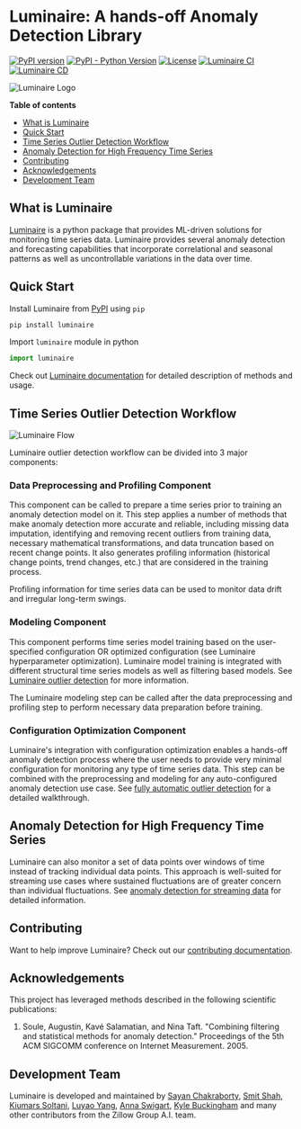# Luminaire: A hands-off Anomaly Detection Library

<!-- Badges Start-->
[![PyPI version](https://badge.fury.io/py/luminaire.svg)](https://badge.fury.io/py/luminaire)
[![PyPI - Python Version](https://img.shields.io/pypi/pyversions/luminaire.svg)](https://pypi.org/project/luminaire/)
[![License](http://img.shields.io/:license-Apache%202-blue.svg)](https://github.com/zillow/luminaire/blob/master/LICENSE.txt)
[![Luminaire CI](https://github.com/zillow/luminaire/workflows/Luminaire%20CI/badge.svg)](https://github.com/zillow/luminaire/actions?query=workflow%3A%22Luminaire+CI%22)
[![Luminaire CD](https://github.com/zillow/luminaire/workflows/Luminaire%20CD/badge.svg)](https://github.com/zillow/luminaire/actions?query=workflow%3A%22Luminaire+CD%22)
<!-- Badges End -->

![Luminaire Logo](luminaire/docs_source/assets/luminaire_logo.png)

**Table of contents**

- [What is Luminaire](#what-is-luminaire)
- [Quick Start](#quick-start)
- [Time Series Outlier Detection Workflow](#time-series-outlier-detection-workflow)
- [Anomaly Detection for High Frequency Time Series](#anomaly-detection-for-high-frequency-time-series)
- [Contributing](#contributing)
- [Acknowledgements](#acknowledgements)
- [Development Team](#development-team)


## What is Luminaire

[Luminaire](https://zillow.github.io/luminaire/luminaire/docs_source/_build/html/Introduction.html) is a python package 
that provides ML-driven solutions for monitoring time series data. Luminaire provides several anomaly detection and 
forecasting capabilities that incorporate correlational and seasonal patterns as well as uncontrollable variations in 
the data over time.

## Quick Start

Install Luminaire from [PyPI](https://pypi.org/project/luminaire/) using ``pip``

```bash
pip install luminaire
```

Import ``luminaire`` module in python 
```python
import luminaire
```

Check out [Luminaire documentation](https://zillow.github.io/luminaire/luminaire/docs_source/_build/html/Introduction.html) 
for detailed description of methods and usage.


## Time Series Outlier Detection Workflow
![Luminaire Flow](luminaire/docs_source/assets/luminaire_flow.gif)

Luminaire outlier detection workflow can be divided into 3 major components:

### Data Preprocessing and Profiling Component

This component can be called to prepare a time series prior to training an anomaly detection model on it. This step applies
a number of methods that make anomaly detection more accurate and reliable, including missing data imputation, identifying and removing recent outliers from training data, necessary mathematical transformations, and data truncation based on recent change points. It also generates profiling 
information (historical change points, trend changes, etc.) that are considered in the training process. 

Profiling information for time series data can be used to monitor data drift and irregular long-term swings.

### Modeling Component

This component performs time series model training based on the user-specified configuration OR optimized configuration 
(see Luminaire hyperparameter optimization). Luminaire model training is integrated with different structural time series
models as well as filtering based models. See [Luminaire outlier detection](https://zillow.github.io/luminaire/luminaire/docs_source/_build/html/basic_usage_tutorial/outlier_batch.html)
for more information.
 
The Luminaire modeling step can be called after the data preprocessing and profiling step to perform necessary data preparation before training.
 
### Configuration Optimization Component
 
Luminaire's integration with configuration optimization enables a hands-off anomaly detection process where
the user needs to provide very minimal configuration for monitoring any type of time series data. This step can be combined with
the preprocessing and modeling for any auto-configured anomaly detection use case. See [fully automatic outlier detection](https://zillow.github.io/luminaire/luminaire/docs_source/_build/html/basic_usage_tutorial/optimization.html#fully-automatic-outlier-detection)
for a detailed walkthrough. 


## Anomaly Detection for High Frequency Time Series

Luminaire can also monitor a set of data points over windows of time instead of tracking individual data points. This approach is well-suited
for streaming use cases where sustained fluctuations are of greater concern than individual fluctuations. See [anomaly detection for streaming data](https://zillow.github.io/luminaire/luminaire/docs_source/_build/html/basic_usage_tutorial/streaming.html) for detailed information.


## Contributing

Want to help improve Luminaire? Check out our [contributing documentation](luminaire/docs_source/CONTRIBUTING.rst).


## Acknowledgements

This project has leveraged methods described in the following scientific publications:

1. Soule, Augustin, Kavé Salamatian, and Nina Taft. "Combining filtering and statistical methods for anomaly detection." Proceedings of the 5th ACM SIGCOMM conference on Internet Measurement. 2005.


## Development Team

Luminaire is developed and maintained by [Sayan Chakraborty](https://github.com/sayanchk), [Smit Shah](https://github.com/shahsmit14), 
[Kiumars Soltani](https://github.com/kiumarss), [Luyao Yang]( https://github.com/snazzyfox), [Anna Swigart](https://github.com/annaswigart), 
[Kyle Buckingham](https://github.com/kylebuckingham) and many other contributors from the Zillow Group A.I. team.

